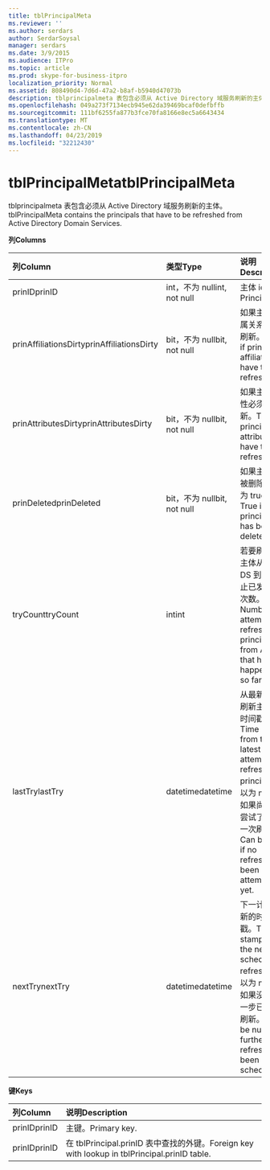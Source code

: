 ```yaml
---
title: tblPrincipalMeta
ms.reviewer: ''
ms.author: serdars
author: SerdarSoysal
manager: serdars
ms.date: 3/9/2015
ms.audience: ITPro
ms.topic: article
ms.prod: skype-for-business-itpro
localization_priority: Normal
ms.assetid: 808490d4-7d6d-47a2-b8af-b5940d47073b
description: tblprincipalmeta 表包含必须从 Active Directory 域服务刷新的主体。
ms.openlocfilehash: 049a273f7134ecb945e62da39469bcaf0defbffb
ms.sourcegitcommit: 111bf6255fa877b3fce70fa8166e8ec5a6643434
ms.translationtype: MT
ms.contentlocale: zh-CN
ms.lasthandoff: 04/23/2019
ms.locfileid: "32212430"
---
```

# <a name="tblprincipalmeta"></a><span data-ttu-id="6e9e1-103">tblPrincipalMeta</span><span class="sxs-lookup"><span data-stu-id="6e9e1-103">tblPrincipalMeta</span></span>
 
<span data-ttu-id="6e9e1-104">tblprincipalmeta 表包含必须从 Active Directory 域服务刷新的主体。</span><span class="sxs-lookup"><span data-stu-id="6e9e1-104">tblPrincipalMeta contains the principals that have to be refreshed from Active Directory Domain Services.</span></span>
  
<span data-ttu-id="6e9e1-105">**列**</span><span class="sxs-lookup"><span data-stu-id="6e9e1-105">**Columns**</span></span>

|<span data-ttu-id="6e9e1-106">**列**</span><span class="sxs-lookup"><span data-stu-id="6e9e1-106">**Column**</span></span>|<span data-ttu-id="6e9e1-107">**类型**</span><span class="sxs-lookup"><span data-stu-id="6e9e1-107">**Type**</span></span>|<span data-ttu-id="6e9e1-108">**说明**</span><span class="sxs-lookup"><span data-stu-id="6e9e1-108">**Description**</span></span>|
|:-----|:-----|:-----|
|<span data-ttu-id="6e9e1-109">prinID</span><span class="sxs-lookup"><span data-stu-id="6e9e1-109">prinID</span></span>  <br/> |<span data-ttu-id="6e9e1-110">int，不为 null</span><span class="sxs-lookup"><span data-stu-id="6e9e1-110">int, not null</span></span>  <br/> |<span data-ttu-id="6e9e1-111">主体 id。</span><span class="sxs-lookup"><span data-stu-id="6e9e1-111">Principal ID.</span></span>  <br/> |
|<span data-ttu-id="6e9e1-112">prinAffiliationsDirty</span><span class="sxs-lookup"><span data-stu-id="6e9e1-112">prinAffiliationsDirty</span></span>  <br/> |<span data-ttu-id="6e9e1-113">bit，不为 null</span><span class="sxs-lookup"><span data-stu-id="6e9e1-113">bit, not null</span></span>  <br/> |<span data-ttu-id="6e9e1-114">如果主体附属关系必须刷新。</span><span class="sxs-lookup"><span data-stu-id="6e9e1-114">True if principal affiliations have to be refreshed.</span></span>  <br/> |
|<span data-ttu-id="6e9e1-115">prinAttributesDirty</span><span class="sxs-lookup"><span data-stu-id="6e9e1-115">prinAttributesDirty</span></span>  <br/> |<span data-ttu-id="6e9e1-116">bit，不为 null</span><span class="sxs-lookup"><span data-stu-id="6e9e1-116">bit, not null</span></span>  <br/> |<span data-ttu-id="6e9e1-117">如果主体属性必须刷新。</span><span class="sxs-lookup"><span data-stu-id="6e9e1-117">True if principal attributes have to be refreshed.</span></span>  <br/> |
|<span data-ttu-id="6e9e1-118">prinDeleted</span><span class="sxs-lookup"><span data-stu-id="6e9e1-118">prinDeleted</span></span>  <br/> |<span data-ttu-id="6e9e1-119">bit，不为 null</span><span class="sxs-lookup"><span data-stu-id="6e9e1-119">bit, not null</span></span>  <br/> |<span data-ttu-id="6e9e1-120">如果主体已被删除，则为 true。</span><span class="sxs-lookup"><span data-stu-id="6e9e1-120">True if the principal has been deleted.</span></span>  <br/> |
|<span data-ttu-id="6e9e1-121">tryCount</span><span class="sxs-lookup"><span data-stu-id="6e9e1-121">tryCount</span></span>  <br/> |<span data-ttu-id="6e9e1-122">int</span><span class="sxs-lookup"><span data-stu-id="6e9e1-122">int</span></span>  <br/> |<span data-ttu-id="6e9e1-123">若要刷新的主体从 AD DS 到目前为止已发生的次数。</span><span class="sxs-lookup"><span data-stu-id="6e9e1-123">Number of attempts to refresh the principal from AD DS that have happened so far.</span></span>  <br/> |
|<span data-ttu-id="6e9e1-124">lastTry</span><span class="sxs-lookup"><span data-stu-id="6e9e1-124">lastTry</span></span>  <br/> |<span data-ttu-id="6e9e1-125">datetime</span><span class="sxs-lookup"><span data-stu-id="6e9e1-125">datetime</span></span>  <br/> |<span data-ttu-id="6e9e1-126">从最新尝试刷新主体的时间戳。</span><span class="sxs-lookup"><span data-stu-id="6e9e1-126">Time stamp from the latest attempt to refresh the principal.</span></span> <span data-ttu-id="6e9e1-127">可以为 null，如果尚未已尝试了任何一次刷新。</span><span class="sxs-lookup"><span data-stu-id="6e9e1-127">Can be null if no refresh has been attempted yet.</span></span>  <br/> |
|<span data-ttu-id="6e9e1-128">nextTry</span><span class="sxs-lookup"><span data-stu-id="6e9e1-128">nextTry</span></span>  <br/> |<span data-ttu-id="6e9e1-129">datetime</span><span class="sxs-lookup"><span data-stu-id="6e9e1-129">datetime</span></span>  <br/> |<span data-ttu-id="6e9e1-130">下一计划刷新的时间戳。</span><span class="sxs-lookup"><span data-stu-id="6e9e1-130">Time stamp for the next scheduled refresh.</span></span> <span data-ttu-id="6e9e1-131">可以为 null，如果没有进一步已计划刷新。</span><span class="sxs-lookup"><span data-stu-id="6e9e1-131">Can be null if no further refresh has been scheduled.</span></span>  <br/> |
   
<span data-ttu-id="6e9e1-132">**键**</span><span class="sxs-lookup"><span data-stu-id="6e9e1-132">**Keys**</span></span>

|<span data-ttu-id="6e9e1-133">**列**</span><span class="sxs-lookup"><span data-stu-id="6e9e1-133">**Column**</span></span>|<span data-ttu-id="6e9e1-134">**说明**</span><span class="sxs-lookup"><span data-stu-id="6e9e1-134">**Description**</span></span>|
|:-----|:-----|
|<span data-ttu-id="6e9e1-135">prinID</span><span class="sxs-lookup"><span data-stu-id="6e9e1-135">prinID</span></span>  <br/> |<span data-ttu-id="6e9e1-136">主键。</span><span class="sxs-lookup"><span data-stu-id="6e9e1-136">Primary key.</span></span>  <br/> |
|<span data-ttu-id="6e9e1-137">prinID</span><span class="sxs-lookup"><span data-stu-id="6e9e1-137">prinID</span></span>  <br/> |<span data-ttu-id="6e9e1-138">在 tblPrincipal.prinID 表中查找的外键。</span><span class="sxs-lookup"><span data-stu-id="6e9e1-138">Foreign key with lookup in tblPrincipal.prinID table.</span></span>  <br/> |
   

